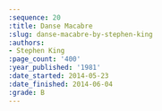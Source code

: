 ```yaml
---
:sequence: 20
:title: Danse Macabre
:slug: danse-macabre-by-stephen-king
:authors:
- Stephen King
:page_count: '400'
:year_published: '1981'
:date_started: 2014-05-23
:date_finished: 2014-06-04
:grade: B
---
```


